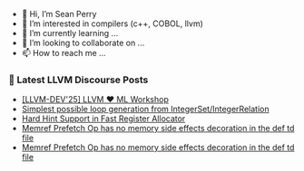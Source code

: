 - 👋 Hi, I’m Sean Perry
- 👀 I’m interested in compilers (c++, COBOL, llvm)
- 🌱 I’m currently learning ...
- 💞️ I’m looking to collaborate on ...
- 📫 How to reach me ...

<!---
s66perry/s66perry is a ✨ special ✨ repository because its `README.md` (this file) appears on your GitHub profile.
You can click the Preview link to take a look at your changes.
--->
### 📕 Latest LLVM Discourse Posts

<!-- DISCOURSE-LLVM:START -->
- [[LLVM-DEV&#39;25] LLVM :hearts: ML Workshop](https://discourse.llvm.org/t/llvm-dev25-llvm-ml-workshop/87488#post_1)
- [Simplest possible loop generation from IntegerSet/IntegerRelation](https://discourse.llvm.org/t/simplest-possible-loop-generation-from-integerset-integerrelation/87486#post_3)
- [Hard Hint Support in Fast Register Allocator](https://discourse.llvm.org/t/hard-hint-support-in-fast-register-allocator/87487#post_1)
- [Memref Prefetch Op has no memory side effects decoration in the def td file](https://discourse.llvm.org/t/memref-prefetch-op-has-no-memory-side-effects-decoration-in-the-def-td-file/87482#post_3)
- [Memref Prefetch Op has no memory side effects decoration in the def td file](https://discourse.llvm.org/t/memref-prefetch-op-has-no-memory-side-effects-decoration-in-the-def-td-file/87482#post_2)
<!-- DISCOURSE-LLVM:END -->
